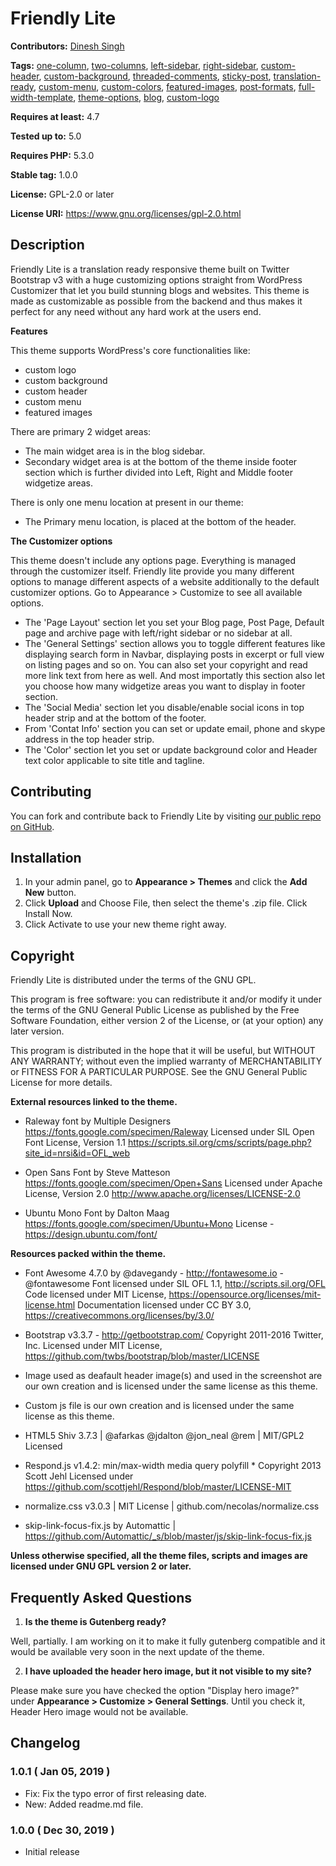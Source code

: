 ﻿# Friendly Lite #

**Contributors:** [Dinesh Singh](https://profiles.wordpress.org/dinesh1985singh/)

**Tags:** [one-column](https://wordpress.org/themes/tags/one-column/), [two-columns](https://wordpress.org/themes/tags/two-columns/), [left-sidebar](https://wordpress.org/themes/tags/left-sidebar/), [right-sidebar](https://wordpress.org/themes/tags/right-sidebar/), [custom-header](https://wordpress.org/themes/tags/custom-header/), [custom-background](https://wordpress.org/themes/tags/custom-background/), [threaded-comments](https://wordpress.org/themes/tags/threaded-comments/), [sticky-post](https://wordpress.org/themes/tags/sticky-post/), [translation-ready](https://wordpress.org/themes/tags/translation-ready/), [custom-menu](https://wordpress.org/themes/tags/custom-menu/), [custom-colors](https://wordpress.org/themes/tags/custom-colors/), [featured-images](https://wordpress.org/themes/tags/featured-images/), [post-formats](https://wordpress.org/themes/tags/post-formats/), [full-width-template](https://wordpress.org/themes/tags/full-width-template/), [theme-options](https://wordpress.org/themes/tags/theme-options/), [blog](https://wordpress.org/themes/tags/blog/), [custom-logo](https://wordpress.org/themes/tags/custom-logo/)

**Requires at least:** 4.7

**Tested up to:**      5.0

**Requires PHP:**      5.3.0

**Stable tag:**        1.0.0

**License:**           GPL-2.0 or later

**License URI:**       https://www.gnu.org/licenses/gpl-2.0.html


## Description ##

Friendly Lite is a translation ready responsive theme built on Twitter Bootstrap v3 with a huge customizing options straight from WordPress Customizer that let you build stunning blogs and websites. This theme is made as customizable as possible from the backend and thus makes it perfect for any need without any hard work at the users end. 

**Features**

This theme supports WordPress's core functionalities like:

 - custom logo 
 - custom background
 - custom header
 - custom menu
 - featured images

There are primary 2 widget areas:

 - The main widget area is in the blog sidebar.
 - Secondary widget area is at the bottom of the theme inside footer section which is further divided into Left, Right and Middle footer widgetize areas. 

There is only one menu location at present in our theme:

- The Primary menu location, is placed at the bottom of the header.

**The Customizer options**

This theme doesn't include any options page. Everything is managed through the customizer itself. Friendly lite provide you many different options to manage different aspects of a website additionally to the default customizer options. Go to Appearance > Customize to see all available options.
 - The 'Page Layout' section let you set your Blog page, Post Page, Default page and archive page with left/right sidebar or no sidebar at all.
 - The 'General Settings' section allows you to toggle different features like displaying search form in Navbar, displaying posts in excerpt or full view on listing pages and so on. You can also set your copyright and read more link text from here as well. And most importatly this section also let you choose how many widgetize areas you want to display in footer section.
 - The 'Social Media' section let you disable/enable social icons in top header strip and at the bottom of the footer.
 - From 'Contat Info' section you can set or update email, phone and skype address in the top header strip.
 - The 'Color' section let you set or update background color and Header text color applicable to site title and tagline.

## Contributing ##

You can fork and contribute back to Friendly Lite by visiting [our public repo on GitHub](https://github.com/dinesh1985singh/friendly-lite).

## Installation ##

1. In your admin panel, go to **Appearance > Themes** and click the **Add New** button.
2. Click **Upload** and Choose File, then select the theme's .zip file. Click Install Now.
3. Click Activate to use your new theme right away.

## Copyright ##

Friendly Lite is distributed under the terms of the GNU GPL.

This program is free software: you can redistribute it and/or modify
it under the terms of the GNU General Public License as published by
the Free Software Foundation, either version 2 of the License, or
(at your option) any later version.

This program is distributed in the hope that it will be useful,
but WITHOUT ANY WARRANTY; without even the implied warranty of
MERCHANTABILITY or FITNESS FOR A PARTICULAR PURPOSE. See the
GNU General Public License for more details.

**External resources linked to the theme.**
 
* Raleway font by Multiple Designers https://fonts.google.com/specimen/Raleway
  Licensed under SIL Open Font License, Version 1.1 https://scripts.sil.org/cms/scripts/page.php?site_id=nrsi&id=OFL_web

* Open Sans Font by Steve Matteson https://fonts.google.com/specimen/Open+Sans 
  Licensed under Apache License, Version 2.0 http://www.apache.org/licenses/LICENSE-2.0

* Ubuntu Mono Font by Dalton Maag https://fonts.google.com/specimen/Ubuntu+Mono
  License - https://design.ubuntu.com/font/

**Resources packed within the theme.**

* Font Awesome 4.7.0 by @davegandy - http://fontawesome.io - @fontawesome
  Font licensed under SIL OFL 1.1, http://scripts.sil.org/OFL
  Code licensed under MIT License, https://opensource.org/licenses/mit-license.html
  Documentation licensed under CC BY 3.0, https://creativecommons.org/licenses/by/3.0/

* Bootstrap v3.3.7 - http://getbootstrap.com/
  Copyright 2011-2016 Twitter, Inc. 
  Licensed under MIT License, https://github.com/twbs/bootstrap/blob/master/LICENSE

* Image used as deafault header image(s) and used in the screenshot are our own creation and is licensed under the same license as this theme.
* Custom js file is our own creation and is licensed under the same license as this theme.
* HTML5 Shiv 3.7.3 | @afarkas @jdalton @jon_neal @rem | MIT/GPL2 Licensed
* Respond.js v1.4.2: min/max-width media query polyfill * Copyright 2013 Scott Jehl
  Licensed under https://github.com/scottjehl/Respond/blob/master/LICENSE-MIT
* normalize.css v3.0.3 | MIT License | github.com/necolas/normalize.css
* skip-link-focus-fix.js by Automattic | https://github.com/Automattic/_s/blob/master/js/skip-link-focus-fix.js

**Unless otherwise specified, all the theme files, scripts and images are licensed under GNU GPL version 2 or later.**


## Frequently Asked Questions ##

1. **Is the theme is Gutenberg ready?**

Well, partially. I am working on it to make it fully gutenberg compatible and it would be available very soon in the next update of the theme. 

2. **I have uploaded the header hero image, but it not visible to my site?**

Please make sure you have checked the option "Display hero image?" under **Appearance > Customize > General Settings**. Until you check it, Header Hero image would not be available. 


## Changelog ##

### 1.0.1 ( Jan 05, 2019 ) ###
* Fix: Fix the typo error of first releasing date.
* New: Added readme.md file.

### 1.0.0 ( Dec 30, 2019 ) ###
* Initial release